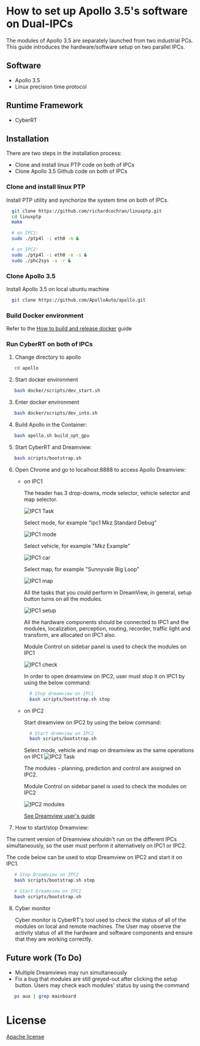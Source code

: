# How to set up Apollo 3.5's software on Dual-IPCs 

The modules of Apollo 3.5 are separately launched from two industrial PCs. This guide introduces the hardware/software setup on two parallel IPCs.

## Software

  - Apollo 3.5
  - Linux precision time protocol 
 
## Runtime Framework
  - CyberRT

## Installation

There are two steps in the installation process:
 - Clone and install linux PTP code on both of IPCs
 - Clone Apollo 3.5 Github code on both of IPCs

### Clone and install linux PTP
  Install PTP utility and synchorize the system time on both of IPCs.
  
  ```sh
    git clone https://github.com/richardcochran/linuxptp.git
    cd linuxptp
    make
 
    # on IPC1:
    sudo ./ptp4l -i eth0 -m &
 
    # on IPC2:
    sudo ./ptp4l -i eth0 -m -s &
    sudo ./phc2sys -a -r &
   ```
 
### Clone Apollo 3.5
  Install Apollo 3.5 on local ubuntu machine
  ```sh
    git clone https://github.com/ApolloAuto/apollo.git
  ```

  ### Build Docker environment
  Refer to the [How to build and release docker](https://github.com/ApolloAuto/apollo/blob/master/docs/howto/how_to_build_and_release.md) guide

  ### Run CyberRT on both of IPCs
  1. Change directory to apollo
  ```sh
     cd apollo
  ```
  2. Start docker environment
  ```sh
     bash docker/scripts/dev_start.sh
  ```
  3. Enter docker environment
  ```sh
     bash docker/scripts/dev_into.sh
  ```
  4. Build Apollo in the Container:
  ```sh
     bash apollo.sh build_opt_gpu
  ```
  5. Start CyberRT and Dreamview:
  ```sh
     bash scripts/bootstrap.sh
  ```

  6. Open Chrome and go to localhost:8888 to access Apollo Dreamview:

      - on IPC1 
  

 
        The header has 3 drop-downs, mode selector, vehicle selector and map selector. 

        ![IPC1 Task](images/IPC1_dv.png)


        Select mode, for example "ipc1 Mkz Standard Debug" 

        ![IPC1 mode](images/IPC1_mode.png) 



        Select vehicle, for example "Mkz Example"

        ![IPC1 car](images/IPC1_car.png)



        Select map, for example "Sunnyvale Big Loop"  

        ![IPC1 map](images/IPC1_map.png) 



        All the tasks that you could perform in DreamView, in general, setup button turns on all the modules. 

        ![IPC1 setup](images/IPC1_setup.png)

  
        All the hardware components should be connected to IPC1 and the modules, localization, perception, routing, recorder, traffic light and transform, are allocated on IPC1 also.

        Module Control on sidebar panel is used to check the modules on IPC1   

        ![IPC1 check](images/IPC1_check.png) 

        In order to open dreamview on IPC2, user must stop it on IPC1 by using the below command:
        ```sh
          # Stop dreamview on IPC1
          bash scripts/bootstrap.sh stop
        ```
  
      - on IPC2 

        Start dreamview on IPC2 by using the below command:

        ```sh
          # Start dremview on IPC2
          bash scripts/bootstrap.sh
        ```

        Select mode, vehicle and map on dreamview as the same operations on IPC1
        ![IPC2 Task](images/IPC2_setup.png)


        The modules - planning, prediction and control are assigned on IPC2.

        Module Control on sidebar panel is used to check the modules on IPC2   

        ![IPC2 modules](images/IPC2_check.png) 

        
        [See Dreamview user's guide](https://github.com/ApolloAuto/apollo/blob/master/docs/specs/dreamview_usage_table.md)

7. How to start/stop Dreamview:

  The current version of Dreamview shouldn't run on the different IPCs simultaneously, so the user must perform it alternatively on IPC1 or IPC2. 
 
  The code below can be used to stop Dreamview on IPC2 and start it on IPC1.
 
  ```sh
     # Stop Dreamview on IPC2
     bash scripts/bootstrap.sh stop

     # Start Dreamview on IPC1
     bash scripts/bootstrap.sh
  ```
 
  8. Cyber monitor

      Cyber monitor is CyberRT's tool used to check the status of all of the modules on local and remote machines. The User may observe the activity status of all the hardware and software components and ensure that they are working correctly.   
 
## Future work (To Do)
  - Multiple Dreamviews may run simultaneously
  - Fix a bug that modules are still greyed-out after clicking the setup button. Users may check each modules' status by using the command
  ```sh
     ps aux | grep mainboard
  ```
 

# License

  [Apache license](https://github.com/natashadsouza/apollo/blob/master/LICENSE)




